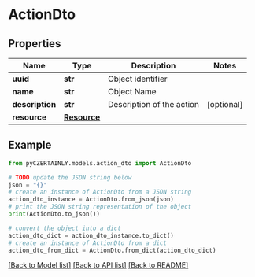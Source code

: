 # ActionDto


## Properties

Name | Type | Description | Notes
------------ | ------------- | ------------- | -------------
**uuid** | **str** | Object identifier | 
**name** | **str** | Object Name | 
**description** | **str** | Description of the action | [optional] 
**resource** | [**Resource**](Resource.md) |  | 

## Example

```python
from pyCZERTAINLY.models.action_dto import ActionDto

# TODO update the JSON string below
json = "{}"
# create an instance of ActionDto from a JSON string
action_dto_instance = ActionDto.from_json(json)
# print the JSON string representation of the object
print(ActionDto.to_json())

# convert the object into a dict
action_dto_dict = action_dto_instance.to_dict()
# create an instance of ActionDto from a dict
action_dto_from_dict = ActionDto.from_dict(action_dto_dict)
```
[[Back to Model list]](../README.md#documentation-for-models) [[Back to API list]](../README.md#documentation-for-api-endpoints) [[Back to README]](../README.md)


